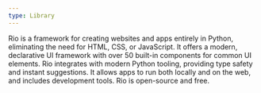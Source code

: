 ```yaml
---
type: Library
---
```


Rio is a framework for creating websites and apps entirely in Python, eliminating the need for HTML, CSS, or JavaScript. It offers a modern, declarative UI framework with over 50 built-in components for common UI elements. Rio integrates with modern Python tooling, providing type safety and instant suggestions. It allows apps to run both locally and on the web, and includes development tools. Rio is open-source and free.